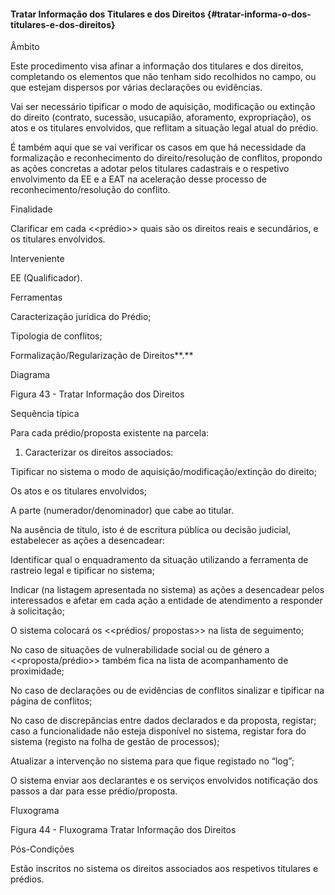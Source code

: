 #### Tratar Informação dos Titulares e dos Direitos {#tratar-informa-o-dos-titulares-e-dos-direitos}

Âmbito

Este procedimento visa afinar a informação dos titulares e dos direitos, completando os elementos que não tenham sido recolhidos no campo, ou que estejam dispersos por várias declarações ou evidências.

Vai ser necessário tipificar o modo de aquisição, modificação ou extinção do direito \(contrato, sucessão, usucapião, aforamento, expropriação\), os atos e os titulares envolvidos, que reflitam a situação legal atual do prédio.

É também aqui que se vai verificar os casos em que há necessidade da formalização e reconhecimento do direito/resolução de conflitos, propondo as ações concretas a adotar pelos titulares cadastrais e o respetivo envolvimento da EE e a EAT na aceleração desse processo de reconhecimento/resolução do conflito.

Finalidade

Clarificar em cada &lt;&lt;prédio&gt;&gt; quais são os direitos reais e secundários, e os titulares envolvidos.

Interveniente

EE \(Qualificador\).

Ferramentas

Caracterização jurídica do Prédio;

Tipologia de conflitos;

Formalização/Regularização de Direitos**.**

Diagrama

Figura 43 - Tratar Informação dos Direitos

Sequência típica

Para cada prédio/proposta existente na parcela:

1. Caracterizar os direitos associados:

Tipificar no sistema o modo de aquisição/modificação/extinção do direito;

Os atos e os titulares envolvidos;

A parte \(numerador/denominador\) que cabe ao titular.

Na ausência de título, isto é de escritura pública ou decisão judicial, estabelecer as ações a desencadear:

Identificar qual o enquadramento da situação utilizando a ferramenta de rastreio legal e tipificar no sistema;

Indicar \(na listagem apresentada no sistema\) as ações a desencadear pelos interessados e afetar em cada ação a entidade de atendimento a responder à solicitação;

O sistema colocará os &lt;&lt;prédios/ propostas&gt;&gt; na lista de seguimento;

No caso de situações de vulnerabilidade social ou de género a &lt;&lt;proposta/prédio&gt;&gt; também fica na lista de acompanhamento de proximidade;

No caso de declarações ou de evidências de conflitos sinalizar e tipificar na página de conflitos;

No caso de discrepâncias entre dados declarados e da proposta, registar; caso a funcionalidade não esteja disponível no sistema, registar fora do sistema \(registo na folha de gestão de processos\);

Atualizar a intervenção no sistema para que fique registado no “log”;

O sistema enviar aos declarantes e os serviços envolvidos notificação dos passos a dar para esse prédio/proposta.

Fluxograma

Figura 44 - Fluxograma Tratar Informação dos Direitos

Pós-Condições

Estão inscritos no sistema os direitos associados aos respetivos titulares e prédios.

